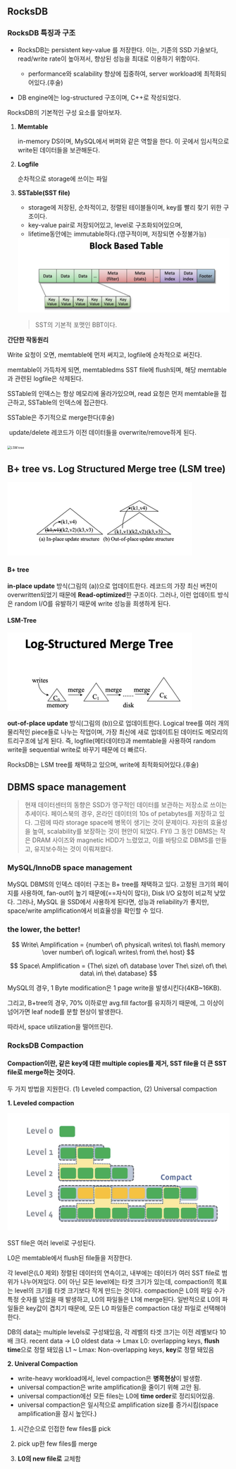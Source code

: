 ## RocksDB

### RocksDB 특징과 구조

- RocksDB는 persistent key-value 를 저장한다. 이는, 기존의 SSD 기술보다, read/write rate이 높아져서, 향상된 성능을 최대로 이용하기 위함이다.
  - performance와 scalability 향상에 집중하여, server workload에 최적화되어있다.(후술)

- DB engine에는 log-structured 구조이며, C++로 작성되었다.

RocksDB의 기본적인 구성 요소를 알아보자.

1. **Memtable**

   in-memory DS이며, MySQL에서 버퍼와 같은 역할을 한다. 이 곳에서 임시적으로 write된 데이터들을 보관해둔다.

2. **Logfile**

   순차적으로 storage에 쓰이는 파일

3. **SSTable(SST file)**

   - storage에 저장된, 순차적이고, 정렬된 테이블들이며, key를 빨리 찾기 위한 구조이다.
   - key-value pair로 저장되어있고, level로 구조화되어있으며,
   - lifetime동안에는 immutable하다.(영구적이며, 저장되면 수정불가능)

   <img src="./img/BBT format.png" alt="BBT format" style="zoom:50%;" />

   > SST의 기본적 포맷인 BBT이다.

**간단한 작동원리**

Write 요청이 오면, memtable에 먼저 써지고, logfile에 순차적으로 써진다.

memtable이 가득차게 되면, memtabledms SST file에 flush되며, 해당 memtable과 관련된 logfile은 삭제된다.

SSTable의 인덱스는 항상 메모리에 올라가있으며, read 요청은 먼저 memtable을 접근하고, SSTable의 인덱스에 접근한다.

SSTable은 주기적으로 merge한다(후술)

​	update/delete 레코드가 이전 데이터들을 overwrite/remove하게 된다.

<img src="/Users/jominjae/Desktop/Screen Shot 2022-10-19 at 1.46.37 PM.png" alt="LSM tree" style="zoom:50%;" />

## B+ tree vs. Log Structured Merge tree (LSM tree)

<img src="./img/in_out_place update.png" alt="in vs. out place update" style="zoom:50%;" />

#### B+ tree

**in-place update** 방식(그림의 (a))으로 업데이트한다. 레코드의 가장 최신 버전이 overwritten되었기 때문에 **Read-optimized**한 구조이다. 그러나, 이런 업데이트 방식은 random I/O를 유발하기 때문에 write 성능을 희생하게 된다.

#### LSM-Tree

<img src="./img/LSM tree.png" alt="LSM tree update method" style="zoom:50%;" />

**out-of-place update** 방식(그림의 (b))으로 업데이트한다. Logical tree를 여러 개의 물리적인 piece들로 나누는 작업이며, 가장 최신에 새로 업데이트된 데이터도 메모리의 트리구조에 남게 된다. 즉, logfile(메타데이터)과 memtable을 사용하여 random write을 sequential write로 바꾸기 때문에 더 빠르다. 

RocksDB는 LSM tree를 채택하고 있으며, write에 최적화되어있다.(후술)

## DBMS space management

> 현재 데이터센터의 동향은 SSD가 영구적인 데이터를 보관하는 저장소로 쓰이는 추세이다. 페이스북의 경우, 온라인 데이터의 10s of petabytes를 저장하고 있다. 그럼에 따라 storage space에 병목이 생기는 것이 문제이다. 자원의 효율성을 높여, scalability를 보장하는 것이 현안이 되었다. FYI) 그 동안 DBMS는 작은 DRAM 사이즈와 magnetic HDD가 느렸었고, 이를 바탕으로 DBMS를 만들고, 유지보수하는 것이 이뤄져왔다.

### MySQL/InnoDB space management

MySQL DBMS의 인덱스 데이터 구조는 B+ tree를 채택하고 있다. 고정된 크기의 페이지를 사용하여, fan-out이 높기 때문에(==자식이 많다), Disk I/O 요청이 비교적 낮았다. 그러나, MySQL 을 SSD에서 사용하게 된다면, 성능과 reliability가 좋지만, space/write amplification에서 비효율성을 확인할 수 있다.

### the lower, the better!

$$
Write\ Amplification = {number\ of\ physical\ writes\ to\ flash\ memory \over number\ of\ logical\ writes\ from\ the\ host}
$$

$$
Space\ Amplification = {The\ size\ of\ database \over The\ size\ of\ the\ data\ in\ the\ database}
$$

MySQL의 경우, 1 Byte modification은 1 page write을 발생시킨다(4KB~16KB).

그리고, B+tree의 경우, 70% 이하로만 avg.fill factor를 유지하기 때문에, 그 이상이 넘어가면 leaf node를 분할 현상이 발생한다.

따라서, space utilization을 떨어뜨린다.



### RocksDB Compaction

#### Compaction이란, 같은 key에 대한 multiple copies를 제거, SST file을 더 큰 SST file로 merge하는 것이다.

두 가지 방법을 지원한다. (1) Leveled compaction, (2) Universal compaction

**1. Leveled compaction**

<img src="./img/leveled compaction.png" alt="leveled compaction" style="zoom:50%;" />

SST file은 여러 level로 구성된다. 

L0은 memtable에서 flush된 file들을 저장한다. 

각 level은(L0 제외) 정렬된 데이터의 연속이고, 내부에는 데이터가 여러 SST file로 범위가 나누어져있다.
0이 아닌 모든 level에는 타겟 크기가 있는데, compaction의 목표는 level의 크기를 타겟 크기보다 작게 만드는 것이다.
compaction은 L0의 파일 수가 특정 숫자를 넘었을 때 발생하고, L0의 파일들은 L1에 merge된다. 일반적으로 L0의 파일들은 key값이 겹치기 때문에, 모든 L0 파일들은 compaction 대상 파일로 선택해야 한다.

DB의 data는 multiple levels로 구성돼있음, 각 레벨의 타겟 크기는 이전 레벨보다 10배 크다.
	recent data -> L0
	oldest data -> Lmax
L0: overlapping keys, **flush time**으로 정렬 돼있음
L1 ~ Lmax: Non-overlapping keys, **key**로 정렬 돼있음



**2. Univeral Compaction**

- write-heavy workload에서, level compaction은 **병목현상**이 발생함.
- universal compaction은 write amplification을 줄이기 위해 고안 됨.
- universal compaction에선 모든 files는 L0에 **time order**로 정리되어있음.
- universal compaction은 일시적으로 amplification size를 증가시킴(space amplification을 잠시 높인다.)

1. 시간순으로 인접한 few files를 pick

2. pick up한 few files를 merge

3. **L0의 new file로** 교체함

   

